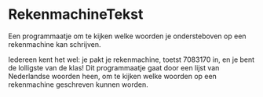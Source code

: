 # RekenmachineTekst
Een programmaatje om te kijken welke woorden je ondersteboven op een rekenmachine kan schrijven.

Iedereen kent het wel: je pakt je rekenmachine, toetst 7083170 in, en je bent de lolligste van de klas!
Dit programmaatje gaat door een lijst van Nederlandse woorden heen, om te kijken welke woorden op een rekenmachine geschreven kunnen worden.
